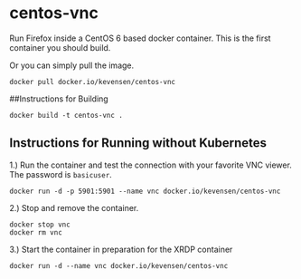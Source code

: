# centos-vnc
Run Firefox inside a CentOS 6 based docker container.  This is the first container you should build.

Or you can simply pull the image.
```
docker pull docker.io/kevensen/centos-vnc
```

##Instructions for Building
```
docker build -t centos-vnc .
```

## Instructions for Running without Kubernetes

1.) Run the container and test the connection with your favorite VNC viewer.  The password is `basicuser`.
```
docker run -d -p 5901:5901 --name vnc docker.io/kevensen/centos-vnc
```
2.) Stop and remove the container.
```
docker stop vnc
docker rm vnc
```
3.) Start the container in preparation for the XRDP container
```
docker run -d --name vnc docker.io/kevensen/centos-vnc
```
